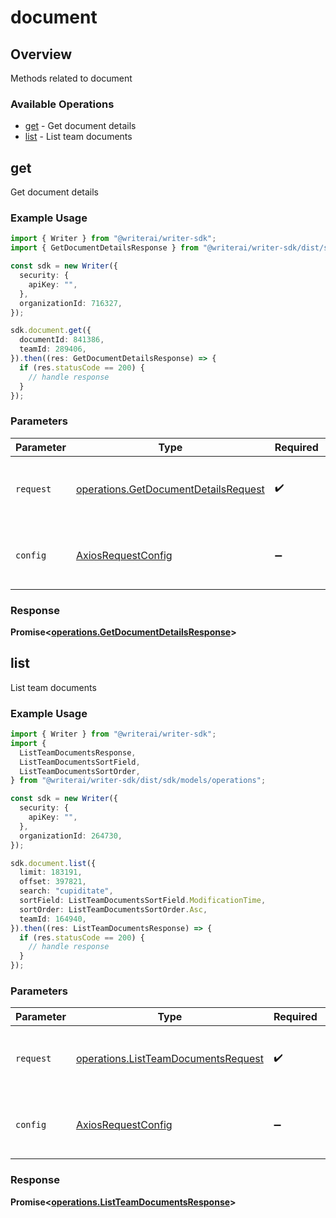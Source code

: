 # document

## Overview

Methods related to document

### Available Operations

* [get](#get) - Get document details
* [list](#list) - List team documents

## get

Get document details

### Example Usage

```typescript
import { Writer } from "@writerai/writer-sdk";
import { GetDocumentDetailsResponse } from "@writerai/writer-sdk/dist/sdk/models/operations";

const sdk = new Writer({
  security: {
    apiKey: "",
  },
  organizationId: 716327,
});

sdk.document.get({
  documentId: 841386,
  teamId: 289406,
}).then((res: GetDocumentDetailsResponse) => {
  if (res.statusCode == 200) {
    // handle response
  }
});
```

### Parameters

| Parameter                                                                                    | Type                                                                                         | Required                                                                                     | Description                                                                                  |
| -------------------------------------------------------------------------------------------- | -------------------------------------------------------------------------------------------- | -------------------------------------------------------------------------------------------- | -------------------------------------------------------------------------------------------- |
| `request`                                                                                    | [operations.GetDocumentDetailsRequest](../../models/operations/getdocumentdetailsrequest.md) | :heavy_check_mark:                                                                           | The request object to use for the request.                                                   |
| `config`                                                                                     | [AxiosRequestConfig](https://axios-http.com/docs/req_config)                                 | :heavy_minus_sign:                                                                           | Available config options for making requests.                                                |


### Response

**Promise<[operations.GetDocumentDetailsResponse](../../models/operations/getdocumentdetailsresponse.md)>**


## list

List team documents

### Example Usage

```typescript
import { Writer } from "@writerai/writer-sdk";
import {
  ListTeamDocumentsResponse,
  ListTeamDocumentsSortField,
  ListTeamDocumentsSortOrder,
} from "@writerai/writer-sdk/dist/sdk/models/operations";

const sdk = new Writer({
  security: {
    apiKey: "",
  },
  organizationId: 264730,
});

sdk.document.list({
  limit: 183191,
  offset: 397821,
  search: "cupiditate",
  sortField: ListTeamDocumentsSortField.ModificationTime,
  sortOrder: ListTeamDocumentsSortOrder.Asc,
  teamId: 164940,
}).then((res: ListTeamDocumentsResponse) => {
  if (res.statusCode == 200) {
    // handle response
  }
});
```

### Parameters

| Parameter                                                                                  | Type                                                                                       | Required                                                                                   | Description                                                                                |
| ------------------------------------------------------------------------------------------ | ------------------------------------------------------------------------------------------ | ------------------------------------------------------------------------------------------ | ------------------------------------------------------------------------------------------ |
| `request`                                                                                  | [operations.ListTeamDocumentsRequest](../../models/operations/listteamdocumentsrequest.md) | :heavy_check_mark:                                                                         | The request object to use for the request.                                                 |
| `config`                                                                                   | [AxiosRequestConfig](https://axios-http.com/docs/req_config)                               | :heavy_minus_sign:                                                                         | Available config options for making requests.                                              |


### Response

**Promise<[operations.ListTeamDocumentsResponse](../../models/operations/listteamdocumentsresponse.md)>**


